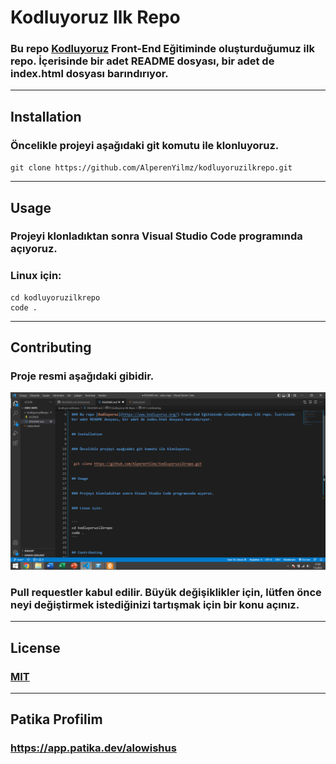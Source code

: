# Kodluyoruz Ilk Repo


### Bu repo [Kodluyoruz](https://www.kodluyoruz.org/) Front-End Eğitiminde oluşturduğumuz ilk repo. İçerisinde bir adet README dosyası, bir adet de index.html dosyası barındırıyor.

-----------------------------------------------------------------------------------------------------------------
## Installation


### Öncelikle projeyi aşağıdaki git komutu ile klonluyoruz.


`git clone https://github.com/AlperenYilmz/kodluyoruzilkrepo.git`

-----------------------------------------------------------------------------------------------------------------
## Usage


### Projeyi klonladıktan sonra Visual Studio Code programında açıyoruz.


### Linux için:


```
cd kodluyoruzilkrepo
code .
```

-----------------------------------------------------------------------------------------------------------------
## Contributing

### Proje resmi aşağıdaki gibidir.

![proje resmi](https://github.com/AlperenYilmz/kodluyoruzilkrepo/blob/main/odev_resim.png)

### Pull requestler kabul edilir. Büyük değişiklikler için, lütfen önce neyi değiştirmek istediğinizi tartışmak için bir konu açınız.

-----------------------------------------------------------------------------------------------------------------
## License


### [MIT](https://choosealicense.com/licenses/mit/#)

-----------------------------------------------------------------------------------------------------------------

## Patika Profilim

### https://app.patika.dev/alowishus
